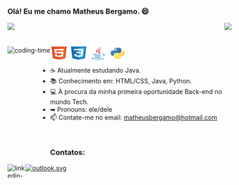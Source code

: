 ### Olá! Eu me chamo Matheus Bergamo. 😄

<div>
  <img  height="180em" src="https://github-readme-stats.vercel.app/api?username=MathBergamo&show_icons=true&theme=noctis_minimus&include_all_commits=true&count_private=true"/>
  <img align="right" height="180em" src="https://github-readme-stats.vercel.app/api/top-langs/?username=MathBergamo&layout=compact&langs_count=16&theme=noctis_minimus"/>
</div>
<br>
<div  align="left"> 
  <div style="display: inline_block"><br>
    <img align="left" height="250" alt="coding-time" src="code.gif">
    <img align="center" height="30" width="40" alt="html-icon" src="https://raw.githubusercontent.com/devicons/devicon/master/icons/html5/html5-original.svg">
    <img align="center" height="30" width="40" alt="css-icon" src="https://raw.githubusercontent.com/devicons/devicon/master/icons/css3/css3-original.svg">
    <img align="center" height="30" width="40" alt="java-icon" src="https://raw.githubusercontent.com/devicons/devicon/master/icons/java/java-original.svg">
    <img align="center" height="30" width="40" alt="python-icon" src="https://raw.githubusercontent.com/devicons/devicon/master/icons/python/python-original.svg">
   </div>
   
- ☕ Atualmente estudando Java.
- 📚 Conhecimento em: HTML/CSS, Java, Python.
- 💻 À procura da minha primeira oportunidade Back-end no mundo Tech.
- ➡ Pronouns: ele/dele
- 📫 Contate-me no email: matheusbergamo@hotmail.com

<div style="display: inline_block"><br>
<h3 align="left">Contatos:</h1>
<a href = "https://www.linkedin.com/in/matheusbergamo/">
<img align="left" height="30" width="40" alt="linkedin-icon" src="https://cdn.jsdelivr.net/gh/devicons/devicon/icons/linkedin/linkedin-original.svg" />
</a>
   <a href = "mailto: matheusbergamo@hotmail.com">
      <img height="30" alt="outlook.svg" src="outlook.icon">
      </a>
</div>
